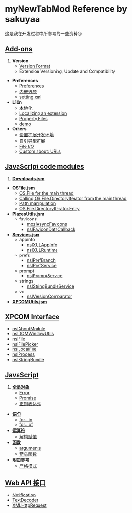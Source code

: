 # myNewTabMod Reference by sakuyaa

这是我在开发过程中所参考的一些资料:smirk:

## [Add-ons](https://developer.mozilla.org/docs/Mozilla/Add-ons)
1. **Version**
	* [Version Format](https://developer.mozilla.org/en-US/docs/Toolkit_version_format)
	* [Extension Versioning, Update and Compatibility](https://developer.mozilla.org/docs/Extension_Versioning%2C_Update_and_Compatibility)
* **Preferences**
	* [Preferences](https://developer.mozilla.org/en-US/Add-ons/Code_snippets/Preferences)
	* [内嵌选项](https://developer.mozilla.org/docs/Mozilla/Add-ons/Inline_Options)
	* [setting.xml](https://mxr.mozilla.org/mozilla-central/source/toolkit/mozapps/extensions/content/setting.xml)
* **L10n**
	* [本地化](https://developer.mozilla.org/docs/Mozilla/Tech/XUL/Tutorial/Localization)
	* [Localizing an extension](https://developer.mozilla.org/docs/Mozilla/Localization/Localizing_an_extension)
	* [Property Files](https://developer.mozilla.org/docs/Mozilla/Tech/XUL/Tutorial/Property_Files)
	* [demo](https://github.com/Noitidart/l10n)
* **Others**
	* [设置扩展开发环境](https://developer.mozilla.org/docs/Mozilla/Add-ons/Setting_up_extension_development_environment)
	* [自引导型扩展](https://developer.mozilla.org/docs/Mozilla/Add-ons/Bootstrapped_extensions)
	* [File I/O](https://developer.mozilla.org/en-US/Add-ons/Code_snippets/File_I_O)
	* [Custom about: URLs](https://developer.mozilla.org/docs/Custom_about:_URLs)

## [JavaScript code modules](https://developer.mozilla.org/docs/Mozilla/JavaScript_code_modules/Using)
1. **[Downloads.jsm](https://developer.mozilla.org/docs/Mozilla/JavaScript_code_modules/Downloads.jsm)**
* **[OSFile.jsm](https://developer.mozilla.org/docs/Mozilla/JavaScript_code_modules/OSFile.jsm)**
	* [OS.File for the main thread](https://developer.mozilla.org/docs/Mozilla/JavaScript_code_modules/OSFile.jsm/OS.File_for_the_main_thread)
	* [Calling OS.File.DirectoryIterator from the main thread](https://developer.mozilla.org/docs/Mozilla/JavaScript_code_modules/OSFile.jsm/OS.File.DirectoryIterator_for_the_main_thread)
	* [Path manipulation](https://developer.mozilla.org/docs/Mozilla/JavaScript_code_modules/OSFile.jsm/OS.Path)
	* [OS.File.DirectoryIterator.Entry](https://developer.mozilla.org/docs/Mozilla/JavaScript_code_modules/OSFile.jsm/OS.File.DirectoryIterator.Entry)
* **PlacesUtils.jsm**
	* favicons
		* [mozIAsyncFavicons](https://developer.mozilla.org/docs/Mozilla/Tech/XPCOM/Reference/Interface/mozIAsyncFavicons)
		* [nsIFaviconDataCallback](https://developer.mozilla.org/docs/Mozilla/Tech/XPCOM/Reference/Interface/nsIFaviconDataCallback)
* **[Services.jsm](https://developer.mozilla.org/docs/Mozilla/JavaScript_code_modules/Services.jsm)**
	* appinfo
		* [nsIXULAppInfo](https://developer.mozilla.org/docs/Mozilla/Tech/XPCOM/Reference/Interface/nsIXULAppInfo)
		* [nsIXULRuntime](https://developer.mozilla.org/docs/Mozilla/Tech/XPCOM/Reference/Interface/nsIXULRuntime)
	* prefs
		* [nsIPrefBranch](https://developer.mozilla.org/docs/Mozilla/Tech/XPCOM/Reference/Interface/nsIPrefBranch)
		* [nsIPrefService](https://developer.mozilla.org/docs/Mozilla/Tech/XPCOM/Reference/Interface/nsIPrefService)
	* prompt
		* [nsIPromptService](https://developer.mozilla.org/docs/Mozilla/Tech/XPCOM/Reference/Interface/nsIPromptService)
	* strings
		* [nsIStringBundleService](https://developer.mozilla.org/docs/Mozilla/Tech/XPCOM/Reference/Interface/nsIStringBundleService)
	* vc
		* [nsIVersionComparator](https://developer.mozilla.org/docs/Mozilla/Tech/XPCOM/Reference/Interface/nsIVersionComparator)
* **[XPCOMUtils.jsm](https://developer.mozilla.org/docs/Mozilla/JavaScript_code_modules/XPCOMUtils.jsm)**

## [XPCOM Interface](https://developer.mozilla.org/en-US/docs/Mozilla/Tech/XPCOM/Reference/Interface)
* [nsIAboutModule](https://developer.mozilla.org/docs/Mozilla/Tech/XPCOM/Reference/Interface/nsIAboutModule)
* [nsIDOMWindowUtils](https://developer.mozilla.org/docs/Mozilla/Tech/XPCOM/Reference/Interface/nsIDOMWindowUtils)
* [nsIFile](https://developer.mozilla.org/docs/Mozilla/Tech/XPCOM/Reference/Interface/nsIFile)
* [nsIFilePicker](https://developer.mozilla.org/docs/Mozilla/Tech/XPCOM/Reference/Interface/nsIFilePicker)
* [nsILocalFile](https://developer.mozilla.org/docs/Mozilla/Tech/XPCOM/Reference/Interface/nsILocalFile)
* [nsIProcess](https://developer.mozilla.org/docs/Mozilla/Tech/XPCOM/Reference/Interface/nsIProcess)
* [nsIStringBundle](https://developer.mozilla.org/docs/Mozilla/Tech/XPCOM/Reference/Interface/nsIStringBundle)

## [JavaScript](https://developer.mozilla.org/docs/Web/JavaScript/Reference)
1. **[全局对象](https://developer.mozilla.org/docs/Web/JavaScript/Reference/Global_Objects)**
	* [Error](https://developer.mozilla.org/docs/Web/JavaScript/Reference/Global_Objects/Error)
	* [Promise](https://developer.mozilla.org/docs/Web/JavaScript/Reference/Global_Objects/Promise)
	* [正则表达式](https://developer.mozilla.org/docs/Web/JavaScript/Reference/Global_Objects/RegExp)
* **[语句](https://developer.mozilla.org/docs/Web/JavaScript/Reference/Statements)**
	* [for...in](https://developer.mozilla.org/docs/Web/JavaScript/Reference/Statements/for...in)
	* [for...of](https://developer.mozilla.org/docs/Web/JavaScript/Reference/Statements/for...of)
* **[运算符](https://developer.mozilla.org/docs/Web/JavaScript/Reference/Operators)**
	* [解构赋值](https://developer.mozilla.org/docs/Web/JavaScript/Reference/Operators/Destructuring_assignment)
* **[函数](https://developer.mozilla.org/docs/Web/JavaScript/Reference/Functions)**
	* [arguments](https://developer.mozilla.org/docs/Web/JavaScript/Reference/Functions/arguments)
	* [箭头函数](https://developer.mozilla.org/docs/Web/JavaScript/Reference/Functions/Arrow_functions)
* **附加参考**
	* [严格模式](https://developer.mozilla.org/docs/Web/JavaScript/Reference/Strict_mode)

## [Web API 接口](https://developer.mozilla.org/docs/Web/API)
* [Notification](https://developer.mozilla.org/docs/Web/API/notification)
* [TextDecoder](https://developer.mozilla.org/docs/Web/API/TextDecoder)
* [XMLHttpRequest](https://developer.mozilla.org/docs/Web/API/XMLHttpRequest)
